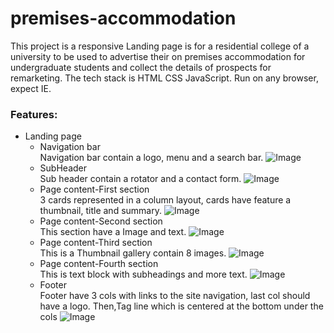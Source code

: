 # premises-accommodation
This project is a responsive Landing page is for a residential college of a university to be used to advertise their on premises accommodation for undergraduate students and collect the details of prospects for remarketing. The tech stack is HTML CSS JavaScript. Run on any browser, expect IE.

### Features:
* Landing page
  * Navigation bar
   <br>Navigation bar contain a logo, menu and a search bar.
        ![Image](https://firebasestorage.googleapis.com/v0/b/whitegive-bc20c.appspot.com/o/gitHub%2FnavBar.png?alt=media&token=b9d7c645-a390-4b0c-9e8e-e44eca9663f7)
  * SubHeader
   <br>Sub header contain a rotator and a contact form.
        ![Image](https://firebasestorage.googleapis.com/v0/b/whitegive-bc20c.appspot.com/o/gitHub%2FsubHeader.png?alt=media&token=d123f30c-dda4-4fdd-93a2-b73abccf6c71)
  * Page content-First section
      <br>3 cards represented in a column layout, cards have feature a thumbnail, title and summary.
        ![Image](https://firebasestorage.googleapis.com/v0/b/whitegive-bc20c.appspot.com/o/gitHub%2FfirstSection.png?alt=media&token=a50f4390-2d90-4785-8adb-40346fd17338)
  * Page content-Second section
      <br>This section have a Image and text.
          ![Image](https://firebasestorage.googleapis.com/v0/b/whitegive-bc20c.appspot.com/o/gitHub%2FsecondSection.png?alt=media&token=d74a6cd8-2573-4fc2-9398-de18155b24bd)
  * Page content-Third section
      <br>This is a Thumbnail gallery contain 8 images.
            ![Image](https://firebasestorage.googleapis.com/v0/b/whitegive-bc20c.appspot.com/o/gitHub%2FThirdSection.png?alt=media&token=58ecc7dc-9f67-464f-8c07-0e8f962ea551)
  * Page content-Fourth section
      <br>This is text block with subheadings and more text.
            ![Image](https://firebasestorage.googleapis.com/v0/b/whitegive-bc20c.appspot.com/o/gitHub%2FfourthSection.png?alt=media&token=16d48ce9-6c87-4eab-98ab-9ce912faff0a)
  * Footer
   <br>Footer have 3 cols with links to the site navigation, last col should have a logo. Then,Tag line which is  centered at the bottom under the cols
        ![Image](https://firebasestorage.googleapis.com/v0/b/whitegive-bc20c.appspot.com/o/gitHub%2Ffooter.png?alt=media&token=bb0a4e0c-792b-47b7-b858-35d16ac05a6b)


